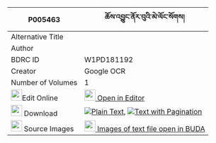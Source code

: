 |P005463|ཆོས་འབྱུང་ནོར་བུའི་མེ་ལོང་སོགས། 
| --- | --- 
|Alternative Title |
|Author | 
|BDRC ID | W1PD181192
|Creator | Google OCR
|Number of Volumes| 1
|<img width="25" src="https://img.icons8.com/color/25/000000/edit-property.png">Edit Online| [<img width="25" src="https://avatars.githubusercontent.com/u/45091458?s=200&v=4"> Open in Editor](http://editor.openpecha.org/P005463)
|<img width="25" src="https://img.icons8.com/fluent/48/000000/download-2.png"/>  Download | [![](https://img.icons8.com/color/20/000000/txt.png)Plain Text](https://github.com/Openpecha/P005463/releases/download/v1/chojung_norbu_i_melong_sok_plain_P005463.zip), [![](https://img.icons8.com/color/20/000000/txt.png)Text with Pagination](https://github.com/Openpecha/P005463/releases/download/v1/chojung_norbu_i_melong_sok_pages_P005463.zip)
|<img width="25" src="https://img.icons8.com/plasticine/100/000000/pictures-folder.png"/>  Source Images | [<img width="25" src="https://library.bdrc.io/icons/BUDA-small.svg"> Images of text file open in BUDA](https://library.bdrc.io/show/bdr:W1PD181192)